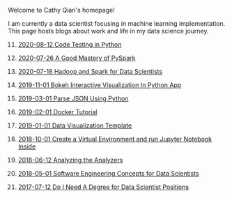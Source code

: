 Welcome to Cathy Qian's homepage!

I am currently a data scientist focusing in machine learning implementation. This page hosts blogs about work and life in my data science journey. 

11. [2020-08-12 Code Testing in Python](/blogs/2020-08-12-Code%20Testing%20in%20Python.md)

10. [2020-07-26 A Good Mastery of PySpark](/blogs/2020-07-26-A%20Good%20Mastery%20of%20PySpark.md)

9. [2020-07-18 Hadoop and Spark for Data Scientists](/blogs/2020-07-18-Hadoop%20and%20Spark_for_Data_Scientists.md)

8. [2019-11-01 Bokeh Interactive Visualization In Python App](/blogs/2019-11-01-Bokeh%20Interactive%20Visualization%20In%20Python%20App.MD)

7. [2019-03-01 Parse JSON Using Python](/blogs/2019-03-01-Parse_JSON_Using_Python.ipynb)

6. [2019-02-01 Docker Tutorial](/blogs/2019-02-01-Docker%20Tutorial.md)

5. [2019-01-01 Data Visualization Template](/blogs/2019-01-01-DataVisualization_template.ipynb) 

4. [2018-10-01 Create a Virtual Environment and run Jupyter Notebook Inside](/blogs/2018-10-01-Create%20a%20Virtual%20Environment%20and%20run%20Jupyter%20Notebook%20Inside.MD)


3. [2018-06-12 Analyzing the Analyzers](/blogs/2018-06-12-Analyzing_the_Analyzers.md)

2. [2018-05-01 Software Engineering Concepts for Data Scientists](/blogs/2018-05-01-Software%20Engineering%20Concepts%20for%20Data%20Scientist.MD)

1. [2017-07-12 Do I Need A Degree for Data Scientist Positions](/blogs/2017-07-12-Do_I_Need_A_Degree_for_Data_Scientist_Positions.md)

